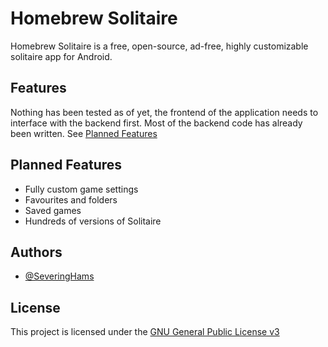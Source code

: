 # Homebrew Solitaire

Homebrew Solitaire is a free, open-source, ad-free, highly customizable solitaire app for Android. 


## Features

Nothing has been tested as of yet, the frontend of the application needs to interface with the backend first.
Most of the backend code has already been written.
See [Planned Features](https://github.com/SeveringHams/HomebrewSolitaire/blob/master/README.md#planned-features)


## Planned Features

- Fully custom game settings
- Favourites and folders
- Saved games
- Hundreds of versions of Solitaire


## Authors

- [@SeveringHams](https://www.github.com/SeveringHams)


## License

This project is licensed under the [GNU General Public License v3](LICENSE.md)

